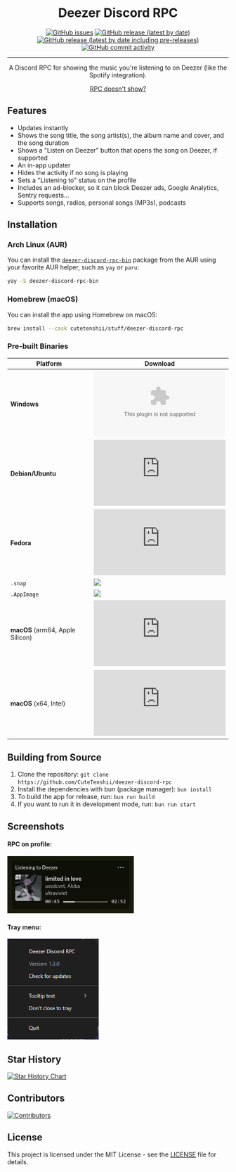 <div align="center">
    <h1>Deezer Discord RPC</h1>
    <a href="https://github.com/CuteTenshii/deezer-discord-rpc/issues"><img alt="GitHub issues" src="https://img.shields.io/github/issues/CuteTenshii/deezer-discord-rpc?style=for-the-badge"></a>
    <a href="https://github.com/CuteTenshii/deezer-discord-rpc/releases/latest"><img alt="GitHub release (latest by date)" src="https://img.shields.io/github/downloads/CuteTenshii/deezer-discord-rpc/latest/total?style=for-the-badge"></a>
    <a href="https://github.com/CuteTenshii/deezer-discord-rpc/releases/latest"><img alt="GitHub release (latest by date including pre-releases)" src="https://img.shields.io/github/v/release/CuteTenshii/deezer-discord-rpc?include_prereleases&label=latest%20release&style=for-the-badge"></a>
    <a href="https://github.com/CuteTenshii/deezer-discord-rpc/commits"><img alt="GitHub commit activity" src="https://img.shields.io/github/commit-activity/w/CuteTenshii/deezer-discord-rpc?style=for-the-badge"></a>
    <hr />
    <p>A Discord RPC for showing the music you're listening to on Deezer (like the Spotify integration).</p>
    <a href="https://github.com/CuteTenshii/deezer-discord-rpc/wiki/RPC-doesn't-show%3F">RPC doesn't show?</a>
</div>

## Features

* Updates instantly
* Shows the song title, the song artist(s), the album name and cover, and the song duration
* Shows a "Listen on Deezer" button that opens the song on Deezer, if supported
* An in-app updater
* Hides the activity if no song is playing
* Sets a "Listening to" status on the profile
* Includes an ad-blocker, so it can block Deezer ads, Google Analytics, Sentry requests...
* Supports songs, radios, personal songs (MP3s), podcasts

## Installation

### Arch Linux (AUR)

You can install the [`deezer-discord-rpc-bin`](https://aur.archlinux.org/packages/deezer-discord-rpc-bin) package from the AUR using your favorite AUR helper, such as `yay` or `paru`:

```bash
yay -S deezer-discord-rpc-bin
```

### Homebrew (macOS)

You can install the app using Homebrew on macOS:

```bash
brew install --cask cutetenshii/stuff/deezer-discord-rpc
```

### Pre-built Binaries

| **Platform**                     | **Download**                                                                                                                                                                                                                                                         |
|----------------------------------|----------------------------------------------------------------------------------------------------------------------------------------------------------------------------------------------------------------------------------------------------------------------|
| **Windows**                      | [![](https://img.shields.io/github/downloads/CuteTenshii/deezer-discord-rpc/latest/DeezerDiscordRPC-win-x64.exe?style=for-the-badge)](https://github.com/CuteTenshii/deezer-discord-rpc/releases/latest/download/DeezerDiscordRPC-win-x64.exe)                       |
| **Debian/Ubuntu**                | [![](https://img.shields.io/github/downloads/CuteTenshii/deezer-discord-rpc/latest/DeezerDiscordRPC-linux-amd64.deb?style=for-the-badge&logo=debian)](https://github.com/CuteTenshii/deezer-discord-rpc/releases/latest/download/DeezerDiscordRPC-linux-amd64.deb)   |
| **Fedora**                       | [![](https://img.shields.io/github/downloads/CuteTenshii/deezer-discord-rpc/latest/DeezerDiscordRPC-linux-x86_64.rpm?style=for-the-badge&logo=fedora)](https://github.com/CuteTenshii/deezer-discord-rpc/releases/latest/download/DeezerDiscordRPC-linux-x86_64.rpm) |
| `.snap`                          | [![](https://img.shields.io/github/downloads/CuteTenshii/deezer-discord-rpc/latest/DeezerDiscordRPC-linux-amd64.snap?style=for-the-badge)](https://github.com/CuteTenshii/deezer-discord-rpc/releases/latest/download/DeezerDiscordRPC-linux-amd64.snap)             |
| `.AppImage`                      | [![](https://img.shields.io/github/downloads/CuteTenshii/deezer-discord-rpc/latest/DeezerDiscordRPC-linux-x86_64.AppImage?style=for-the-badge)](https://github.com/CuteTenshii/deezer-discord-rpc/releases/latest/download/DeezerDiscordRPC-linux-x86_64.AppImage)   |
| **macOS** (arm64, Apple Silicon) | [![](https://img.shields.io/github/downloads/CuteTenshii/deezer-discord-rpc/latest/DeezerDiscordRPC-mac-arm64.dmg?style=for-the-badge&logo=apple)](https://github.com/CuteTenshii/deezer-discord-rpc/releases/latest/download/DeezerDiscordRPC-mac-arm64.dmg)        |
| **macOS** (x64, Intel)           | [![](https://img.shields.io/github/downloads/CuteTenshii/deezer-discord-rpc/latest/DeezerDiscordRPC-mac-x64.dmg?style=for-the-badge&logo=apple)](https://github.com/CuteTenshii/deezer-discord-rpc/releases/latest/download/DeezerDiscordRPC-mac-x64.dmg)            |

## Building from Source

1. Clone the repository: `git clone https://github.com/CuteTenshii/deezer-discord-rpc`
2. Install the dependencies with bun (package manager): `bun install`
3. To build the app for release, run: `bun run build`
4. If you want to run it in development mode, run: `bun run start`

## Screenshots

#### RPC on profile:

![RPC on profile](screenshots/rpc.png)

#### Tray menu:

![Tray menu](screenshots/tray_menu.png)

## Star History

[![Star History Chart](https://api.star-history.com/svg?repos=CuteTenshii/deezer-discord-rpc&type=Date)](https://star-history.com/#CuteTenshii/deezer-discord-rpc&Date)

## Contributors

[![Contributors](https://contrib.rocks/image?repo=CuteTenshii/deezer-discord-rpc)](https://github.com/CuteTenshii/deezer-discord-rpc/graphs/contributors)

## License

This project is licensed under the MIT License - see the [LICENSE](LICENSE) file for details.

